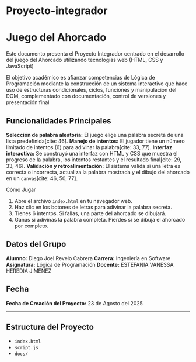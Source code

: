 # Proyecto-integrador
# Juego del Ahorcado

Este documento presenta el Proyecto Integrador centrado en el desarrollo del juego del Ahorcado utilizando tecnologías web (HTML, CSS y JavaScript)

El objetivo académico es afianzar competencias de Lógica de Programación mediante la construcción de un sistema interactivo que hace uso de estructuras condicionales, ciclos, funciones y manipulación del DOM, complementado con documentación, control de versiones y presentación final

## Funcionalidades Principales

**Selección de palabra aleatoria:** El juego elige una palabra secreta de una lista predefinida[cite: 46].
**Manejo de intentos:** El jugador tiene un número limitado de intentos (6) para adivinar la palabra[cite: 33, 77].
**Interfaz interactiva:** Se construyó una interfaz con HTML y CSS que muestra el progreso de la palabra, los intentos restantes y el resultado final[cite: 29, 33, 46].
**Validación y retroalimentación:** El sistema valida si una letra es correcta o incorrecta, actualiza la palabra mostrada y el dibujo del ahorcado en un `canvas`[cite: 46, 50, 77].

Cómo Jugar

1.  Abre el archivo `index.html` en tu navegador web.
2.  Haz clic en los botones de letras para adivinar la palabra secreta.
3.  Tienes 6 intentos. Si fallas, una parte del ahorcado se dibujará.
4.  Ganas si adivinas la palabra completa. Pierdes si se dibuja el ahorcado por completo.

## Datos del Grupo

**Alumno:** Diego Joel Revelo Cabrera
**Carrera:** Ingeniería en Software 
**Asignatura:** Lógica de Programación 
**Docente:** ESTEFANIA VANESSA HEREDIA JIMENEZ

## Fecha

**Fecha de Creación del Proyecto:** 23 de Agosto del 2025

---

## Estructura del Proyecto

* `index.html`
* `script.js`
* `docs/`

